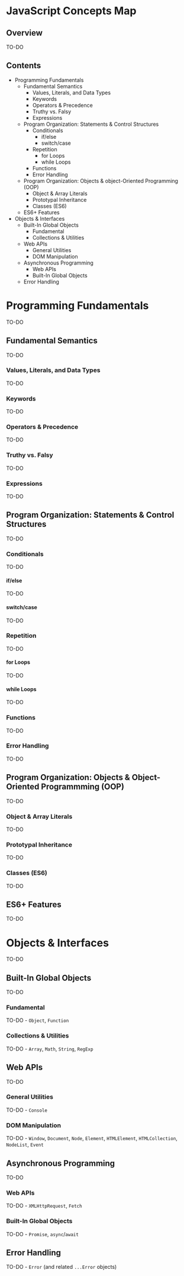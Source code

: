 # JavaScript Concepts Map

## Overview

TO-DO

## Contents

- Programming Fundamentals
  * Fundamental Semantics
    * Values, Literals, and Data Types
    * Keywords
    * Operators & Precedence
    * Truthy vs. Falsy
    * Expressions
  * Program Organization: Statements & Control Structures
    * Conditionals
      * if/else
      * switch/case
    * Repetition
      * for Loops
      * while Loops
    * Functions
    * Error Handling
  * Program Organization: Objects & object-Oriented Programming (OOP)
    * Object & Array Literals
    * Prototypal Inheritance
    * Classes (ES6)
  * ES6+ Features
- Objects & Interfaces
  * Built-In Global Objects
    * Fundamental
    * Collections & Utilities
  * Web APIs
    * General Utilities
    * DOM Manipulation
  * Asynchronous Programming
    * Web APIs
    * Built-In Global Objects
  * Error Handling

# Programming Fundamentals

TO-DO

## Fundamental Semantics

TO-DO

### Values, Literals, and Data Types

TO-DO

### Keywords

TO-DO

### Operators & Precedence

TO-DO

### Truthy vs. Falsy

TO-DO

### Expressions

TO-DO

## Program Organization: Statements & Control Structures

TO-DO

### Conditionals

TO-DO

#### if/else

TO-DO

#### switch/case

TO-DO

### Repetition

TO-DO

#### for Loops

TO-DO

#### while Loops

TO-DO

### Functions

TO-DO

### Error Handling

TO-DO

## Program Organization: Objects & Object-Oriented Programmming (OOP)

TO-DO

### Object & Array Literals

TO-DO

### Prototypal Inheritance

TO-DO

### Classes (ES6)

TO-DO

## ES6+ Features

TO-DO

# Objects & Interfaces

TO-DO

## Built-In Global Objects

TO-DO

### Fundamental

TO-DO - `Object`, `Function`

### Collections & Utilities

TO-DO - `Array`, `Math`, `String`, `RegExp`

## Web APIs

TO-DO

### General Utilities

TO-DO - `Console`

### DOM Manipulation

TO-DO - `Window`, `Document`, `Node`, `Element`, `HTMLElement`, `HTMLCollection`, `NodeList`, `Event`

## Asynchronous Programming

TO-DO

### Web APIs

TO-DO - `XMLHttpRequest`, `Fetch`

### Built-In Global Objects

TO-DO - `Promise`, `async`/`await`

## Error Handling

TO-DO - `Error` (and related `...Error` objects)

